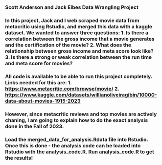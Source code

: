 ### Scott Anderson and Jack Eibes Data Wrangling Project

### In this project, Jack and I web scraped movie data from metacritic using Rstudio, and merged this data with a kaggle dataset. We wanted to answer three questions: 1.	Is there a correlation between the gross income that a movie generates and the certification of the movie? 2. What does the relationship between gross income and meta score look like? 3. Is there a strong or weak correlation between the run time and meta score for movies?

### All code is available to be able to run this project completely. Links needed for this are: 1.	https://www.metacritic.com/browse/movie/ 2.	https://www.kaggle.com/datasets/willianoliveiragibin/10000-data-about-movies-1915-2023

### However, since metacritic reviews and top movies are actively chaning, I am going to explain how to do the exact analysis done in the Fall of 2023.

### Load the merged_data_for_analysis.Rdata file into Rstudio. Once this is done - the analysis code can be loaded into Rstudio with the analysis_code.R. Run analysis_code.R to get the results!
